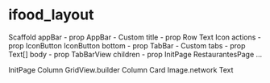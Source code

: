 # ifood_layout


Scaffold
  appBar - prop
    AppBar - Custom
      title - prop
        Row
          Text
          Icon
      actions - prop
        IconButton
        IconButton
      bottom - prop
        TabBar - Custom
          tabs - prop
            Text[]
  body - prop
    TabBarView
      children - prop
        InitPage
        RestaurantesPage
        ...

InitPage
  Column
    GridView.builder
      Column
        Card
          Image.network
        Text
